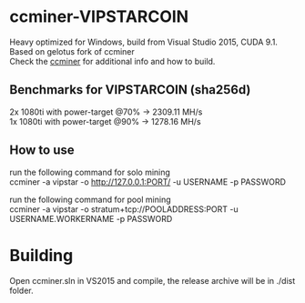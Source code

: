 # ccminer-VIPSTARCOIN
Heavy optimized for Windows, build from Visual Studio 2015, CUDA 9.1.  
Based on gelotus fork of ccminer  
Check the [ccminer](https://github.com/gelotus/ccminer) for additional info and how to build.

Benchmarks for VIPSTARCOIN (sha256d)
------------------------------

2x 1080ti with power-target @70%   -> 2309.11 MH/s  
1x 1080ti with power-target @90%   -> 1278.16 MH/s

How to use
------------------------------

run the following command for solo mining  
ccminer -a vipstar -o http://127.0.0.1:PORT/ -u USERNAME -p PASSWORD


run the following command for pool mining  
ccminer -a vipstar -o stratum+tcp://POOLADDRESS:PORT -u USERNAME.WORKERNAME -p PASSWORD

# Building

Open ccminer.sln in VS2015 and compile, the release archive will be in ./dist folder.
